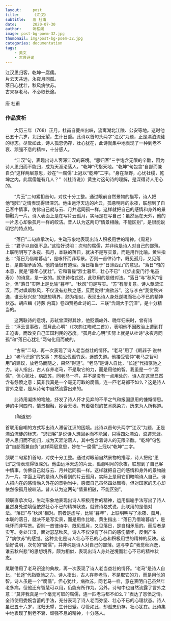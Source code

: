 ```yaml
---
layout:     post
title:      《江汉》
subtitle:   唐 杜甫
date:       2020-07-30
author:     听松阁
image: post-bg-poem-32.jpg
thumbnail: img/post-bg-poem-32.jpg
categories: documentation
tags:
    - 美文
    - 古典诗词
---
```



江汉思归客，乾坤一腐儒。<br>
片云天共远，永夜月同孤。<br>
落日心犹壮，秋风病欲苏。<br>
古来存老马，不必取长途。<br>
<br>
唐 杜甫


### 作品赏析
　　大历三年（768）正月，杜甫自夔州出峡，流寓湖北江陵、公安等地。这时他已五十六岁，北归无望，生计日蹙。此诗以首句头两字“江汉”为题，正是漂泊流徒的标志。尽管如此，诗人孤忠仍存，壮心犹在，此诗就集中地表现了一种到老不衰、顽强不息的精神，十分感人。

　　“江汉”句，表现出诗人客滞江汉的窘境。“思归客”三字饱含无限的辛酸，因为诗人思归而不能归，成为天涯沦落人。“乾坤”代指天地。“乾坤”句包含“自鄙而兼自负”这样两层意思，妙在“一腐儒”上冠以“乾坤”二字。“身在草野，心忧社稷，乾坤之内，此腐儒能有几人？”（《杜诗说》）黄生对这句诗的理解，是深得诗人用心的。

　　“片云”二句紧扣首句，对仗十分工整。通过眼前自然景物的描写，诗人把他“思归”之情表现得很深沉。他由远浮天边的片云，孤悬明月的永夜，联想到了自己客中情事，仿佛自己就与云、月共远同孤一样。这样就把自己的感情和身外的景物融为一片。诗人表面上是在写片云孤月，实际是在写自己：虽然远在天外，他的一片忠心却象孤月一样的皎洁。昔人认为这两句“情景相融，不能区别”，是很能说明它的特点的。

　　“落日”二句直承次句，生动形象地表现出诗人积极用世的精神。《周易》云：“君子以自强不息。”这恰好说明：次句的腐儒，并非纯是诗人对自己的鄙薄。上联明明写了永夜、孤月，本联的落日，就决不是写实景，而是用作比喻。黄生指出：“落日乃借喻暮齿”，是咏怀而非写景。否则一首律诗中，既见孤月，又见落日，是自相矛盾的。他的话很有道理。落日相当于“日薄西山”的意思。“落日”句的本意，就是“暮年心犹壮”。它和曹操“烈士暮年，壮心不已”（《步出夏门行·龟虽寿》）的诗意，是一致的。就律诗格式说，此联用的是借对法。“落日”与“秋风”相对，但“落日”实际上是比喻“暮年”。“秋风”句是写实。“苏”有康复意。诗人飘流江汉，而对飒飒秋风，不仅没有悲秋之感，反而觉得“病欲苏”。这与李白“我觉秋兴逸，谁云秋兴悲”的思想境界，颇为相似，表现出诗人身处逆境而壮心不已的精神状态。胡应麟《诗薮·内篇》卷四赞扬此诗的二、三联“含阔大于沉深”，是十分精当的。

　　这两联诗的意境，苏轼曾深得其妙，他贬谪岭外、晚年归来时，曾有诗云：“浮云世事改，孤月此心明”（《次韵江晦叔二首》），表明他不因政治上遭到打击迫害，而改变自己匡国利民的态度。“孤月此心明”实际上就是从杜诗“永夜月同孤”和“落日心犹壮”两句化用而成的。

　　“古来”二句，再一次表现了诗人老当益壮的情怀。“老马”用了《韩非子·说林上》“老马识途”的故事：齐桓公伐孤竹返，迷惑失道。他接受管仲“老马之智可用”的建议，放老马而随之，果然“得道”。“老马”是诗人自比，“长途”代指驱驰之力。诗人指出，古人存养老马，不是取它的力，而是用他的智。我虽是一个“腐儒”，但心犹壮，病欲苏，同老马一样，并不是没有一点用处的。诗人在这里显然含有怨愤之意：莫非我真是一个毫无可取的腐儒，连一匹老马都不如么？这是诗人言外之意，是从诗句中自然流露出来的。

　　此诗用凝炼的笔触，抒发了诗人怀才见弃的不平之气和报国思用的慷慨情思。诗的中间四句，情景相融，妙合无垠，有着强烈的艺术感染力，历来为人所称道。

　　（陶道恕）


首联用自嘲的方式写出诗人滞留江汉的困境。此诗以首句头两字“江汉”为题，正是漂泊流徒的标志。“思归客”是说诗人想回乡而不能回，只得四处漂泊，浪迹天涯。诗人思归而不能归，成为天涯沦落人，其中包含着诗人的无限辛酸。“乾坤”句包含“自鄙而兼自负”这样两层意思，妙在“一腐儒”上冠以“乾坤”二字。

颔联二句紧扣首句，对仗十分工整。通过对眼前自然景物的描写，诗人把他“思归”之情表现得很深沉。他由远浮天边的片云，孤悬明月的永夜，联想到了自己客中情事，仿佛自己就与云、月共远同孤一样。这样就把自己的感情和身外的景物融为一片。字面上写的是诗人所看到的片云孤月，实际上是用它们暗喻诗人自己。诗人把内在的感情融入外在的景物当中，感慨自己虽然四处飘零，但对国家的忠心却依然像孤月般皎洁。昔人认为这两句“情景相融，不能区别”。

颈联直承次句，生动形象地表现出诗人积极用世的精神，运用借喻手法写出了诗人虽然身处逆境但依然壮心不已的精神状态。就律诗格式说，此联用的是借对法。“落日”与“秋风”相对。前者是虚写，比喻“暮年”，上联明明写了永夜、孤月，本联的落日，就决不是写实景，而是用作比喻。黄生指出：“落日乃借喻暮齿”，是咏怀而非写景。否则一首律诗中，既见孤月，又见落日，是自相矛盾的。而后者是实写。身处江汉，面对瑟瑟秋风，诗人不仅没有了往日的感伤情怀，反倒产生了“病欲苏”的感觉。这种变化是诗人壮心不已的心态和积极用世的精神的反映。这恰好说明，次句的“腐儒”，并非纯是诗人对自己的鄙薄。这与李白“我觉秋兴逸，谁云秋兴悲”的思想境界，颇为相似，表现出诗人身处逆境而壮心不已的精神状态。

尾联借用了老马识途的典故，再一次表现了诗人老当益壮的情怀。“老马”是诗人自比，“长途”代指驱驰之力。诗人指出，古人存养老马，不是取它的力，而是用他的智。诗人虽是一个“腐儒”，但心犹壮，病欲苏，同老马一样，意在表明自己虽然年老多病，但他还有智慧可以用，仍能有所作为。另外，诗句中也自然流露了言外之意：“莫非我真是一个毫无可取的腐儒，连一匹老马都不如么？”表达了怨愤之情。
全诗使用委婉含蓄的手法，充分表现了诗人老而弥坚、壮心不已的心理状态。诗人虽已五十六岁，北归无望，生计日蹙。尽管如此，却孤忠仍存，壮心犹在。此诗集中地表现了到老不衰、顽强不息的精神，十分感人。
